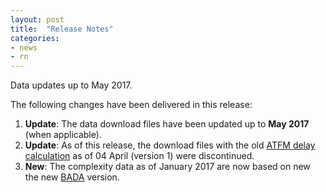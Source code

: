 ```yaml
---
layout: post
title:  "Release Notes"
categories:
- news
- rn
---
```


Data updates up to May 2017.

The following changes have been delivered in this release:

1. **Update**: The data download files have been updated up to **May 2017** (when applicable).
1. **Update**: As of this release, the download files with the old [ATFM delay calculation][ATFM_comp] as of 04 April (version 1) were discontinued.
1. **New**: The complexity data as of January 2017 are now based on new the new [BADA][CPLXbada] version.


[ATFM_comp]: <{{ "" | prepend: site.baseurl | prepend: site.url }}/references/methodology/ATFM_delay_calculation.html> "ATFM delay calculation"
[CPLXbada]: <{{ "" | prepend: site.baseurl | prepend: site.url }}/references/acronym/bada.html> "Base of Aircraft Data"